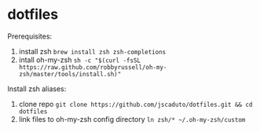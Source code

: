 # dotfiles

Prerequisites:

1. install zsh 
    `brew install zsh zsh-completions`
2. intall oh-my-zsh 
    `sh -c "$(curl -fsSL https://raw.github.com/robbyrussell/oh-my-zsh/master/tools/install.sh)"`

Install zsh aliases:

1. clone repo 
    `git clone https://github.com/jscaduto/dotfiles.git && cd dotfiles`
2. link files to oh-my-zsh config directory 
    `ln zsh/* ~/.oh-my-zsh/custom`
